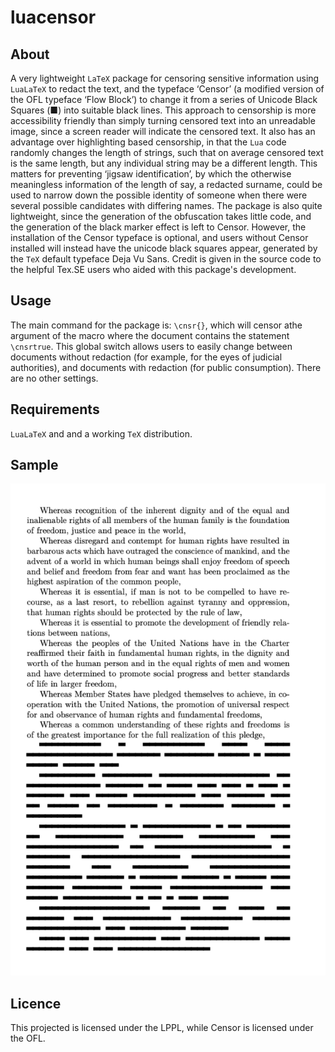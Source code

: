 # luacensor
## About
A very lightweight `LaTeX` package for censoring sensitive information using `LuaLaTeX` to redact the text, and the typeface ‘Censor’ (a modified version of the OFL typeface ‘Flow Block’) to change it from a series of Unicode Black Squares (■) into suitable black lines.  This approach to censorship is more accessibility friendly than simply turning censored text into an unreadable image, since a screen reader will indicate the censored text.  It also has an advantage over highlighting based censorship, in that the `Lua` code randomly changes the length of strings, such that on average censored text is the same length, but any individual string may be a different length.  This matters for preventing ‘jigsaw identification’, by which the otherwise meaningless information of the length of say, a redacted surname, could be used to narrow down the possible identity of someone when there were several possible candidates with differing names.    The package is also quite lightweight, since the generation of the obfuscation takes little code, and the generation of the black marker effect is left to Censor.  However, the installation of the Censor  typeface is optional, and users without Censor installed will instead have the unicode black squares appear, generated by the `TeX` default typeface Deja Vu Sans.    Credit is given in the source code to the helpful Tex.SE users who aided with this package's development.

## Usage

The main command for the package is:
`\cnsr{}`, which will censor athe argument of the macro where the document contains the statement `\cnsrtrue`.  This global switch allows users to easily change between documents without redaction (for example, for the eyes of judicial authorities), and documents with redaction (for public consumption).  There are no other settings.

## Requirements
`LuaLaTeX` and and a working `TeX` distribution.


## Sample
![](sample.png)



## Licence
This projected is licensed under the LPPL, while Censor is licensed under the OFL.
